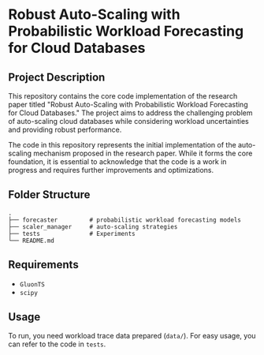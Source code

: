 # Robust Auto-Scaling with Probabilistic Workload Forecasting for Cloud Databases

## Project Description
This repository contains the core code implementation of the research paper titled "Robust Auto-Scaling with Probabilistic Workload Forecasting for Cloud Databases." The project aims to address the challenging problem of auto-scaling cloud databases while considering workload uncertainties and providing robust performance.

The code in this repository represents the initial implementation of the auto-scaling mechanism proposed in the research paper. While it forms the core foundation, it is essential to acknowledge that the code is a work in progress and requires further improvements and optimizations.

## Folder Structure

~~~
.
├── forecaster         # probabilistic workload forecasting models
├── scaler_manager     # auto-scaling strategies
├── tests              # Experiments
└── README.md 
~~~


## Requirements
- ```GluonTS ```
- ```scipy ```


## Usage
To run, you need workload trace data prepared (```data/```).
For easy usage, you can refer to the code in  ```tests```.
